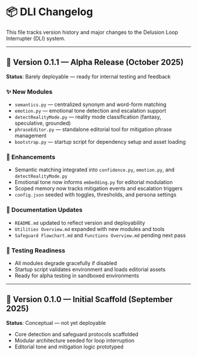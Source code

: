 <!-- Drafted collaboratively with Copilot -->

# 📦 DLI Changelog

This file tracks version history and major changes to the Delusion Loop Interrupter (DLI) system.

---

## 🧪 Version 0.1.1 — Alpha Release (October 2025)

**Status**: Barely deployable — ready for internal testing and feedback

### ✨ New Modules
- `semantics.py` — centralized synonym and word-form matching
- `emotion.py` — emotional tone detection and escalation support
- `detectRealityMode.py` — reality mode classification (fantasy, speculative, grounded)
- `phraseEditor.py` — standalone editorial tool for mitigation phrase management
- `bootstrap.py` — startup script for dependency setup and asset loading

### 🧠 Enhancements
- Semantic matching integrated into `confidence.py`, `emotion.py`, and `detectRealityMode.py`
- Emotional tone now informs `embedding.py` for editorial modulation
- Scoped memory now tracks mitigation events and escalation triggers
- `config.json` seeded with toggles, thresholds, and persona settings

### 📘 Documentation Updates
- `README.md` updated to reflect version and deployability
- `Utilities Overview.md` expanded with new modules and tools
- `Safeguard Flowchart.md` and `Functions Overview.md` pending next pass

### 🧪 Testing Readiness
- All modules degrade gracefully if disabled
- Startup script validates environment and loads editorial assets
- Ready for alpha testing in sandboxed environments

---

## 🧬 Version 0.1.0 — Initial Scaffold (September 2025)

**Status**: Conceptual — not yet deployable

- Core detection and safeguard protocols scaffolded
- Modular architecture seeded for loop interruption
- Editorial tone and mitigation logic prototyped
